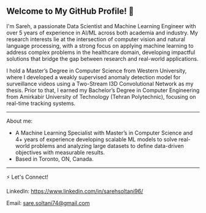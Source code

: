 ## Welcome to My GitHub Profile!  👋

I'm Sareh, a passionate Data Scientist and Machine Learning Engineer with over 5 years of experience in AI/ML across both academia and industry. My research interests lie at the intersection of computer vision and natural language processing, with a strong focus on applying machine learning to address complex problems in the healthcare domain, developing impactful solutions that bridge the gap between research and real-world applications.

I hold a Master’s Degree in Computer Science from Western University, where I developed a weakly supervised anomaly detection model for surveillance videos using a Two-Stream I3D Convolutional Network as my thesis. Prior to that, I earned my Bachelor’s Degree in Computer Engineering from Amirkabir University of Technology (Tehran Polytechnic), focusing on real-time tracking systems.


---

About me:

- A Machine Learning Specialist with Master’s in Computer Science and 4+ years of experience developing scalable ML models
to solve real-world problems and analyzing large datasets to define data-driven objectives with measurable results.
- Based in Toronto, ON, Canada.

---

⚡️ Let's Connect!

LinkedIn: https://www.linkedin.com/in/sarehsoltani96/ 

Email: sare.soltani74@gmail.com

<!--
**sarehsoltani/sarehsoltani** is a ✨ _special_ ✨ repository because its `README.md` (this file) appears on your GitHub profile.


Here are some ideas to get you started:

- 🔭 I’m currently working on ...
- 🌱 I’m currently learning ...
- 👯 I’m looking to collaborate on ...
- 🤔 I’m looking for help with ...
- 💬 Ask me about ...
- 📫 How to reach me: ...
- 😄 Pronouns: ...
- ⚡ Fun fact: ...
-->
